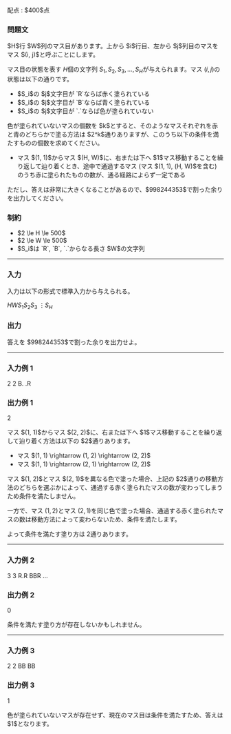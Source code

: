 
<div>

<span>

<span>

<p>
配点 : $400$点
</p>

<div>

<section>

### **問題文**

<p>
$H$行 $W$列のマス目があります。上から $i$行目、左から $j$列目のマスをマス $(i, j)$と呼ぶことにします。

マス目の状態を表す $H$個の文字列 $S_1, S_2, S_3, \dots, S_H$が与えられます。マス $(i, j)$の状態は以下の通りです。  
</p>

<ul>

<li>
$S_i$の $j$文字目が `R`ならば赤く塗られている
</li>

<li>
$S_i$の $j$文字目が `B`ならば青く塗られている
</li>

<li>
$S_i$の $j$文字目が `.`ならば色が塗られていない
</li>

</ul>

<p>
色が塗られていないマスの個数を $k$とすると、そのようなマスそれぞれを赤と青のどちらかで塗る方法は $2^k$通りありますが、このうち以下の条件を満たすものの個数を求めてください。  
</p>

<ul>

<li>
マス $(1, 1)$からマス $(H, W)$に、右または下へ $1$マス移動することを繰り返して辿り着くとき、途中で通過するマス (マス $(1, 1), (H, W)$を含む) のうち赤に塗られたものの数が、通る経路によらず一定である
</li>

</ul>

<p>
ただし、答えは非常に大きくなることがあるので、$998244353$で割った余りを出力してください。  
</p>

</section>

</div>

<div>

<section>

### **制約**

<ul>

<li>
$2 \le H \le 500$
</li>

<li>
$2 \le W \le 500$
</li>

<li>
$S_i$は `R`, `B`, `.`からなる長さ $W$の文字列
</li>

</ul>

</section>

</div>

---

<div>

<div>

<section>

### **入力**

<p>
入力は以下の形式で標準入力から与えられる。
</p>

<div>

$H$$W$$S_1$$S_2$$S_3$$\hspace{3pt} \vdots$$S_H$
</div>

</section>

</div>

<div>

<section>

### **出力**

<p>
答えを $998244353$で割った余りを出力せよ。  
</p>

</section>

</div>

</div>

---

<div>

<section>

### **入力例 1**

<div>

2 2
B.
.R

</div>

</section>

</div>

<div>

<section>

### **出力例 1**

<div>

2

</div>

<p>
マス $(1, 1)$からマス $(2, 2)$に、右または下へ $1$マス移動することを繰り返して辿り着く方法は以下の $2$通りあります。  
</p>

<ul>

<li>
マス $(1, 1) \rightarrow (1, 2) \rightarrow (2, 2)$
</li>

<li>
マス $(1, 1) \rightarrow (2, 1) \rightarrow (2, 2)$
</li>

</ul>

<p>
マス $(1, 2)$とマス $(2, 1)$を異なる色で塗った場合、上記の $2$通りの移動方法のどちらを選ぶかによって、通過する赤く塗られたマスの数が変わってしまうため条件を満たしません。

一方で、マス $(1, 2)$とマス $(2, 1)$を同じ色で塗った場合、通過する赤く塗られたマスの数は移動方法によって変わらないため、条件を満たします。

よって条件を満たす塗り方は $2$通りあります。  
</p>

</section>

</div>

---

<div>

<section>

### **入力例 2**

<div>

3 3
R.R
BBR
...

</div>

</section>

</div>

<div>

<section>

### **出力例 2**

<div>

0

</div>

<p>
条件を満たす塗り方が存在しないかもしれません。  
</p>

</section>

</div>

---

<div>

<section>

### **入力例 3**

<div>

2 2
BB
BB

</div>

</section>

</div>

<div>

<section>

### **出力例 3**

<div>

1

</div>

<p>
色が塗られていないマスが存在せず、現在のマス目は条件を満たすため、答えは $1$となります。  
</p>

</section>

</div>

</span>

</span>

</div>
